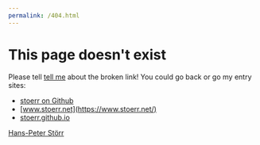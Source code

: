 ```yaml
---
permalink: /404.html
---
```


# This page doesn't exist

Please tell [tell me](http://www.stoerr.net/contact.html) about the broken link! You could go back or go my entry
sites:

- [stoerr on Github](https://github.com/stoerr)
- [www.stoerr.net](https://www.stoerr.net/)
- [stoerr.github.io](https://stoerr.github.io)

[Hans-Peter Störr](https://www.stoerr.net/)
